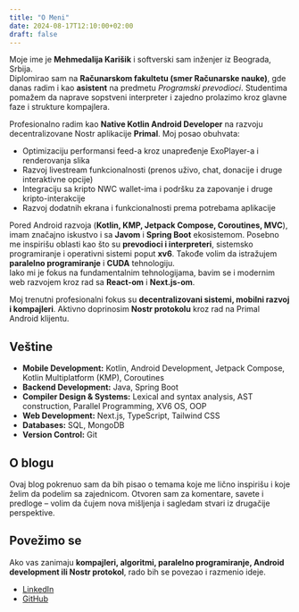 ```yaml
---
title: "O Meni"
date: 2024-08-17T12:10:00+02:00
draft: false
---
```


Moje ime je **Mehmedalija Karišik** i softverski sam inženjer iz Beograda, Srbija.  
Diplomirao sam na **Računarskom fakultetu (smer Računarske nauke)**, gde danas radim i kao **asistent** na predmetu *Programski prevodioci*. Studentima pomažem da naprave sopstveni interpreter i zajedno prolazimo kroz glavne faze i strukture kompajlera.

Profesionalno radim kao **Native Kotlin Android Developer** na razvoju decentralizovane Nostr aplikacije **Primal**. Moj posao obuhvata:  

- Optimizaciju performansi feed-a kroz unapređenje ExoPlayer-a i renderovanja slika  
- Razvoj livestream funkcionalnosti (prenos uživo, chat, donacije i druge interaktivne opcije)  
- Integraciju sa kripto NWC wallet-ima i podršku za zapovanje i druge kripto-interakcije  
- Razvoj dodatnih ekrana i funkcionalnosti prema potrebama aplikacije  

Pored Android razvoja (**Kotlin, KMP, Jetpack Compose, Coroutines, MVC**), imam značajno iskustvo i sa **Javom** i **Spring Boot** ekosistemom. Posebno me inspirišu oblasti kao što su **prevodioci i interpreteri**, sistemsko programiranje i operativni sistemi poput **xv6**. Takođe volim da istražujem **paralelno programiranje** i **CUDA** tehnologiju.  
Iako mi je fokus na fundamentalnim tehnologijama, bavim se i modernim web razvojem kroz rad sa **React-om** i **Next.js-om**.

Moj trenutni profesionalni fokus su **decentralizovani sistemi, mobilni razvoj i kompajleri**. Aktivno doprinosim **Nostr protokolu** kroz rad na Primal Android klijentu.

## Veštine

- **Mobile Development:** Kotlin, Android Development, Jetpack Compose, Kotlin Multiplatform (KMP), Coroutines  
- **Backend Development:** Java, Spring Boot  
- **Compiler Design & Systems:** Lexical and syntax analysis, AST construction, Parallel Programming, XV6 OS, OOP  
- **Web Development:** Next.js, TypeScript, Tailwind CSS  
- **Databases:** SQL, MongoDB  
- **Version Control:** Git  

## O blogu

Ovaj blog pokrenuo sam da bih pisao o temama koje me lično inspirišu i koje želim da podelim sa zajednicom. Otvoren sam za komentare, savete i predloge – volim da čujem nova mišljenja i sagledam stvari iz drugačije perspektive.

## Povežimo se

Ako vas zanimaju **kompajleri, algoritmi, paralelno programiranje, Android development ili Nostr protokol**, rado bih se povezao i razmenio ideje.  

- [LinkedIn](https://linkedin.com/in/mehmedalija-karisik/)  
- [GitHub](https://github.com/mehmedalijak)  
